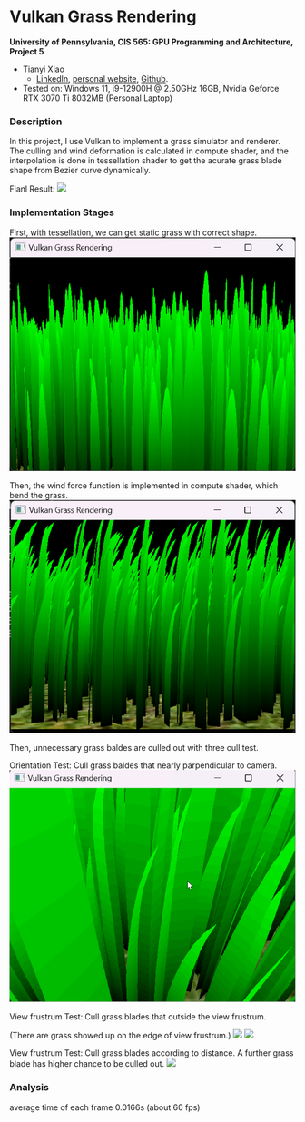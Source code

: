 Vulkan Grass Rendering
==================================

**University of Pennsylvania, CIS 565: GPU Programming and Architecture, Project 5**

* Tianyi Xiao
  * [LinkedIn](https://www.linkedin.com/in/tianyi-xiao-20268524a/), [personal website](https://jackxty.github.io/), [Github](https://github.com/JackXTY).
* Tested on: Windows 11, i9-12900H @ 2.50GHz 16GB, Nvidia Geforce RTX 3070 Ti 8032MB (Personal Laptop)

### Description

In this project, I use Vulkan to implement a grass simulator and renderer. The culling and wind deformation is calculated in compute shader, and the interpolation is done in tessellation shader to get the acurate grass blade shape from Bezier curve dynamically.

Fianl Result:
![](/img/grass_wind.gif)

### Implementation Stages

First, with tessellation, we can get static grass with correct shape.
![](/img/1-tessellation.png)

Then, the wind force function is implemented in compute shader, which bend the grass.
![](/img/2-wind.png)

Then, unnecessary grass baldes are culled out with three cull test.

Orientation Test:  Cull grass baldes that nearly parpendicular to camera.
![](/img/2_orientation_test.gif)

View frustrum Test:  Cull grass blades that outside the view frustrum.

(There are grass showed up on the edge of view frustrum.)
![](/img/3_view_test.gif)
![](/img/3_view_test_2.gif)

View frustrum Test:  Cull grass blades according to distance. A further grass blade has higher chance to be culled out.
![](/img/4_distance_test.gif)

### Analysis

average time of each frame 0.0166s (about 60 fps)